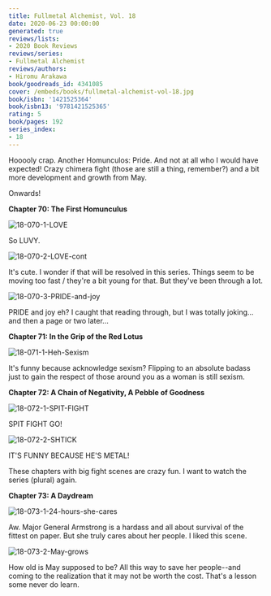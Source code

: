 ```yaml
---
title: Fullmetal Alchemist, Vol. 18
date: 2020-06-23 00:00:00
generated: true
reviews/lists:
- 2020 Book Reviews
reviews/series:
- Fullmetal Alchemist
reviews/authors:
- Hiromu Arakawa
book/goodreads_id: 4341085
cover: /embeds/books/fullmetal-alchemist-vol-18.jpg
book/isbn: '1421525364'
book/isbn13: '9781421525365'
rating: 5
book/pages: 192
series_index:
- 18
---
```

Hooooly crap. Another Homunculos: Pride. And not at all who I would have expected! Crazy chimera fight (those are still a thing, remember?) and a bit more development and growth from May.  

Onwards!  

<!--more-->

 **Chapter 70: The First Homunculus**  

![18-070-1-LOVE](/embeds/books/attachments/18-070-1-love.png)  

So LUVY.  

![18-070-2-LOVE-cont](/embeds/books/attachments/18-070-2-love-cont.png)  

It's cute. I wonder if that will be resolved in this series. Things seem to be moving too fast / they're a bit young for that. But they've been through a lot.  

![18-070-3-PRIDE-and-joy](/embeds/books/attachments/18-070-3-pride-and-joy.png)  

PRIDE and joy eh? I caught that reading through, but I was totally joking... and then a page or two later...  

 **Chapter 71: In the Grip of the Red Lotus**  

![18-071-1-Heh-Sexism](/embeds/books/attachments/18-071-1-heh-sexism.png)  

It's funny because acknowledge sexism? Flipping to an absolute badass just to gain the respect of those around you as a woman is still sexism.  

**Chapter 72: A Chain of Negativity, A Pebble of Goodness**  

![18-072-1-SPIT-FIGHT](/embeds/books/attachments/18-072-1-spit-fight.png)  

SPIT FIGHT GO!  

![18-072-2-SHTICK](/embeds/books/attachments/18-072-2-shtick.png)  

IT'S FUNNY BECAUSE HE'S METAL!  

These chapters with big fight scenes are crazy fun. I want to watch the series (plural) again.  

**Chapter 73: A Daydream**  

![18-073-1-24-hours-she-cares](/embeds/books/attachments/18-073-1-24-hours-she-cares.png)  

Aw. Major General Armstrong is a hardass and all about survival of the fittest on paper. But she truly cares about her people. I liked this scene.  

![18-073-2-May-grows](/embeds/books/attachments/18-073-2-may-grows.png)  

How old is May supposed to be? All this way to save her people--and coming to the realization that it may not be worth the cost. That's a lesson some never do learn.